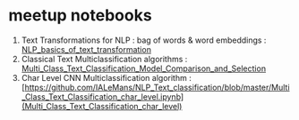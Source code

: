 # meetup notebooks
1. Text Transformations for NLP : bag of words & word embeddings : [NLP_basics_of_text_transformation](https://github.com/IALeMans/NLP_Text_classification/blob/master/NLP_basics_of_text_transformation.ipynb)
2. Classical Text Multiclassification algorithms : [Multi_Class_Text_Classification_Model_Comparison_and_Selection](https://github.com/IALeMans/NLP_Text_classification/blob/master/Multi_Class_Text_Classification_Model_Comparison_and_Selection.ipynb)
3. Char Level CNN Multiclassification algorithm : [https://github.com/IALeMans/NLP_Text_classification/blob/master/Multi_Class_Text_Classification_char_level.ipynb](Multi_Class_Text_Classification_char_level)
